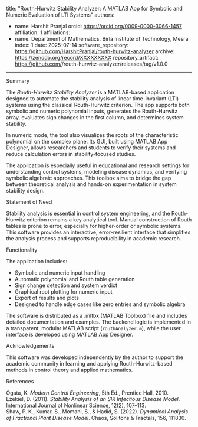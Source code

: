 title: "Routh-Hurwitz Stability Analyzer: A MATLAB App for Symbolic and Numeric Evaluation of LTI Systems"
authors:
  - name: Harshit Pranjal
    orcid: https://orcid.org/0009-0000-3066-1457
    affiliation: 1
affiliations:
  - name: Department of Mathematics, Birla Institute of Technology, Mesra
    index: 1
date: 2025-07-14
software_repository: https://github.com/HarshitPranjal/routh-hurwitz-analyzer
archive: https://zenodo.org/record/XXXXXXXXX
repository_artifact: https://github.com/<your-username>/routh-hurwitz-analyzer/releases/tag/v1.0.0
---

Summary

The *Routh-Hurwitz Stability Analyzer* is a MATLAB-based application designed to automate the stability analysis of linear time-invariant (LTI) systems using the classical Routh-Hurwitz criterion. The app supports both symbolic and numeric polynomial inputs, generates the Routh-Hurwitz array, evaluates sign changes in the first column, and determines system stability. 

In numeric mode, the tool also visualizes the roots of the characteristic polynomial on the complex plane. Its GUI, built using MATLAB App Designer, allows researchers and students to verify their systems and reduce calculation errors in stability-focused studies.

The application is especially useful in educational and research settings for understanding control systems, modeling disease dynamics, and verifying symbolic algebraic approaches. This toolbox aims to bridge the gap between theoretical analysis and hands-on experimentation in system stability design.

Statement of Need

Stability analysis is essential in control system engineering, and the Routh-Hurwitz criterion remains a key analytical tool. Manual construction of Routh tables is prone to error, especially for higher-order or symbolic systems. This software provides an interactive, error-resilient interface that simplifies the analysis process and supports reproducibility in academic research.

Functionality

The application includes:

- Symbolic and numeric input handling
- Automatic polynomial and Routh table generation
- Sign change detection and system verdict
- Graphical root plotting for numeric input
- Export of results and plots
- Designed to handle edge cases like zero entries and symbolic algebra

The software is distributed as a .mltbx (MATLAB Toolbox) file and includes detailed documentation and examples. The backend logic is implemented in a transparent, modular MATLAB script (`routhAnalyzer.m`), while the user interface is developed using MATLAB App Designer.

Acknowledgements

This software was developed independently by the author to support the academic community in learning and applying Routh-Hurwitz-based methods in control theory and applied mathematics.

References

Ogata, K. *Modern Control Engineering*, 5th Ed., Prentice Hall, 2010.  
Ezekiel, D. (2011). *Stability Analysis of an SIR Infectious Disease Model*. International Journal of Nonlinear Science, 12(2), 107–113.  
Shaw, P. K., Kumar, S., Momani, S., & Hadid, S. (2022). *Dynamical Analysis of Fractional Plant Disease Model*. Chaos, Solitons & Fractals, 156, 111830.  
